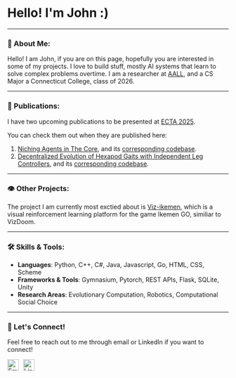 <div id="toc">
  <ul style="list-style: none">
    <summary>
      <h1> Hello! I'm John :) </h1>
    </summary>
  </ul>
</div>

---

### 💜 About Me:

Hello! I am John, if you are on this page, hopefully you are interested in some of my projects. I love to build stuff, mostly AI systems that learn to solve complex problems overtime. I am a researcher at [AALL](https://github.com/ConnAALL), and a CS Major a Connecticut College, class of 2026.

---

### 📝 Publications:

I have two upcoming publications to be presented at [ECTA 2025](https://ecta.scitevents.org/). 

You can check them out when they are published here:

1. [Niching Agents in The Core](https://www.researchgate.net/publication/393960007_Niching_Agents_in_The_Core?_tp=eyJjb250ZXh0Ijp7InBhZ2UiOiJwcm9maWxlIiwicHJldmlvdXNQYWdlIjpudWxsLCJwb3NpdGlvbiI6InBhZ2VDb250ZW50In19), and its [corresponding codebase](https://github.com/ConnAALL/core-niching).
2. [Decentralized Evolution of Hexapod Gaits with Independent Leg Controllers](https://www.researchgate.net/publication/393964860_Decentralized_Evolution_of_Hexapod_Gaits_with_Independent_Leg_Controllers), and its [corresponding codebase](https://github.com/JohnAsaro/Learning-Isolated-Individual-Leg-Control-on-a-Hexapod).

---

### 👁️ Other Projects:

The project I am currently most exctied about is [Viz-ikemen](https://github.com/JohnAsaro/viz-ikemen), which is a visual reinforcement learning platform for the game Ikemen GO, similiar to VizDoom. 

---
### 🛠️ Skills & Tools:

- **Languages**: Python, C++, C#, Java, Javascript, Go, HTML, CSS, Scheme
- **Frameworks & Tools**: Gymnasium, Pytorch, REST APIs, Flask, SQLite, Unity
- **Research Areas**: Evolutionary Computation, Robotics, Computational Social Choice

---

### 🔗 Let's Connect!
Feel free to reach out to me through email or LinkedIn if you want to connect!  

<a href="mailto:jasaro@conncoll.edu" target="_blank"><img align="left" alt="Email" width="26px" src="https://cdn-icons-png.flaticon.com/512/281/281769.png" style="margin-right: 10px;" /></a>
<a href="https://linkedin.com/in/johnmasaro" target="_blank"><img align="left" alt="LinkedIn" width="26px" src="https://cdn.jsdelivr.net/gh/devicons/devicon/icons/linkedin/linkedin-original.svg" style="margin-right: 10px;" /></a>
